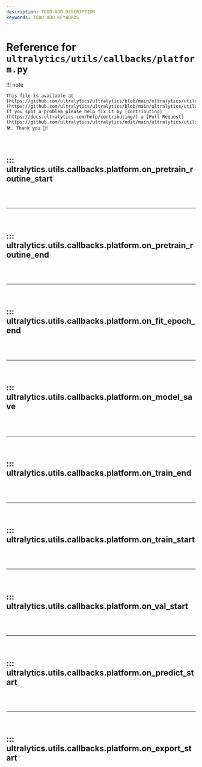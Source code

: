 ```yaml
---
description: TODO ADD DESCRIPTION
keywords: TODO ADD KEYWORDS
---
```


# Reference for `ultralytics/utils/callbacks/platform.py`

!!! note

    This file is available at [https://github.com/ultralytics/ultralytics/blob/main/ultralytics/utils/callbacks/platform.py](https://github.com/ultralytics/ultralytics/blob/main/ultralytics/utils/callbacks/platform.py). If you spot a problem please help fix it by [contributing](https://docs.ultralytics.com/help/contributing/) a [Pull Request](https://github.com/ultralytics/ultralytics/edit/main/ultralytics/utils/callbacks/platform.py) 🛠️. Thank you 🙏!

<br>

## ::: ultralytics.utils.callbacks.platform.on_pretrain_routine_start

<br><br><hr><br>

## ::: ultralytics.utils.callbacks.platform.on_pretrain_routine_end

<br><br><hr><br>

## ::: ultralytics.utils.callbacks.platform.on_fit_epoch_end

<br><br><hr><br>

## ::: ultralytics.utils.callbacks.platform.on_model_save

<br><br><hr><br>

## ::: ultralytics.utils.callbacks.platform.on_train_end

<br><br><hr><br>

## ::: ultralytics.utils.callbacks.platform.on_train_start

<br><br><hr><br>

## ::: ultralytics.utils.callbacks.platform.on_val_start

<br><br><hr><br>

## ::: ultralytics.utils.callbacks.platform.on_predict_start

<br><br><hr><br>

## ::: ultralytics.utils.callbacks.platform.on_export_start

<br><br>
